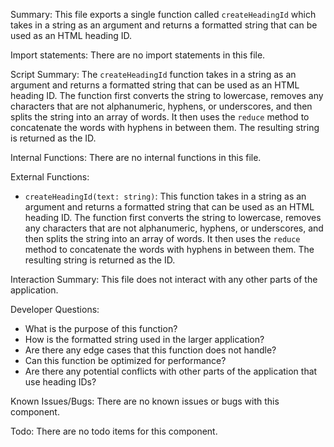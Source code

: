 Summary:
This file exports a single function called `createHeadingId` which takes in a string as an argument and returns a formatted string that can be used as an HTML heading ID.

Import statements:
There are no import statements in this file.

Script Summary:
The `createHeadingId` function takes in a string as an argument and returns a formatted string that can be used as an HTML heading ID. The function first converts the string to lowercase, removes any characters that are not alphanumeric, hyphens, or underscores, and then splits the string into an array of words. It then uses the `reduce` method to concatenate the words with hyphens in between them. The resulting string is returned as the ID.

Internal Functions:
There are no internal functions in this file.

External Functions:
- `createHeadingId(text: string)`: This function takes in a string as an argument and returns a formatted string that can be used as an HTML heading ID. The function first converts the string to lowercase, removes any characters that are not alphanumeric, hyphens, or underscores, and then splits the string into an array of words. It then uses the `reduce` method to concatenate the words with hyphens in between them. The resulting string is returned as the ID.

Interaction Summary:
This file does not interact with any other parts of the application.

Developer Questions:
- What is the purpose of this function?
- How is the formatted string used in the larger application?
- Are there any edge cases that this function does not handle?
- Can this function be optimized for performance?
- Are there any potential conflicts with other parts of the application that use heading IDs? 

Known Issues/Bugs:
There are no known issues or bugs with this component.

Todo:
There are no todo items for this component.
